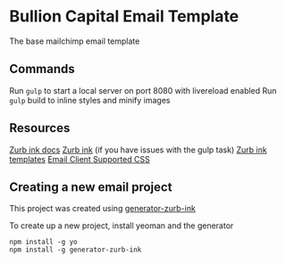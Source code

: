 # Bullion Capital Email Template

The base mailchimp email template

## Commands

Run `gulp` to start a local server on port 8080 with livereload enabled
Run `gulp` build to inline styles and minify images

## Resources

[Zurb ink docs](http://zurb.com/ink/docs.php)
[Zurb ink](http://zurb.com/ink/inliner.php) (if you have issues with the gulp task)
[Zurb ink templates](http://zurb.com/ink/templates.php)
[Email Client Supported CSS](http://templates.mailchimp.com/resources/email-client-css-support/)

## Creating a new email project

This project was created using [generator-zurb-ink](https://github.com/BNJ/generator-zurb-ink)

To create up a new project, install yeoman and the generator

```
npm install -g yo
npm install -g generator-zurb-ink
```


